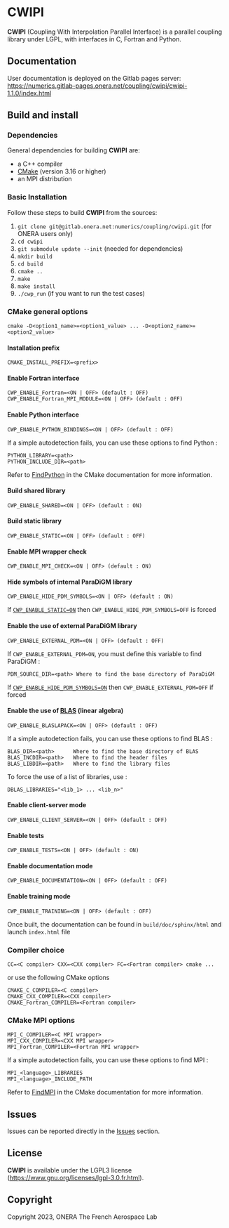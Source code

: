 # CWIPI #

**CWIPI** (Coupling With Interpolation Parallel Interface) is a parallel coupling library under LGPL, with interfaces in C, Fortran and Python.

## Documentation  ##

User documentation is deployed on the Gitlab pages server: https://numerics.gitlab-pages.onera.net/coupling/cwipi/cwipi-1.1.0/index.html

## Build and install ##

### Dependencies

General dependencies for building **CWIPI** are:
- a C++ compiler
- [CMake](https://cmake.org/) (version 3.16 or higher)
- an MPI distribution

### Basic Installation

Follow these steps to build **CWIPI** from the sources:

1. `git clone git@gitlab.onera.net:numerics/coupling/cwipi.git` (for ONERA users only)
1. `cd cwipi`
1. `git submodule update --init` (needed for dependencies)
1. `mkdir build`
1. `cd build`
1. `cmake ..`
1. `make`
1. `make install`
1. `./cwp_run` (if you want to run the test cases)


### CMake general options
    cmake -D<option1_name>=<option1_value> ... -D<option2_name>=<option2_value>

#### Installation prefix
    CMAKE_INSTALL_PREFIX=<prefix>

#### Enable Fortran interface
    CWP_ENABLE_Fortran=<ON | OFF> (default : OFF)
    CWP_ENABLE_Fortran_MPI_MODULE=<ON | OFF> (default : OFF)

#### Enable Python interface
    CWP_ENABLE_PYTHON_BINDINGS=<ON | OFF> (default : OFF)

If a simple autodetection fails, you can use these options to find Python :

    PYTHON_LIBRARY=<path>
    PYTHON_INCLUDE_DIR=<path>

Refer to [FindPython](https://cmake.org/cmake/help/latest/module/FindPython.html) in the CMake documentation for more information.

#### Build shared library
    CWP_ENABLE_SHARED=<ON | OFF> (default : ON)

#### Build static library
    CWP_ENABLE_STATIC=<ON | OFF> (default : OFF)

#### Enable MPI wrapper check
    CWP_ENABLE_MPI_CHECK=<ON | OFF> (default : ON)

#### Hide symbols of internal ParaDiGM library
    CWP_ENABLE_HIDE_PDM_SYMBOLS=<ON | OFF> (default : ON)

If [```CWP_ENABLE_STATIC=ON```](#build-static-library) then ```CWP_ENABLE_HIDE_PDM_SYMBOLS=OFF``` is forced

#### Enable the use of external ParaDiGM library
    CWP_ENABLE_EXTERNAL_PDM=<ON | OFF> (default : OFF)

If ```CWP_ENABLE_EXTERNAL_PDM=ON```, you must define this variable to find ParaDiGM :

    PDM_SOURCE_DIR=<path> Where to find the base directory of ParaDiGM

If [```CWP_ENABLE_HIDE_PDM_SYMBOLS=ON```](#hide-symbols-of-internal-paradigm-library) then ```CWP_ENABLE_EXTERNAL_PDM=OFF``` if forced

#### Enable the use of [BLAS](https://www.netlib.org/blas/) (linear algebra)
    CWP_ENABLE_BLASLAPACK=<ON | OFF> (default : OFF)

If a simple autodetection fails, you can use these options to find BLAS :

    BLAS_DIR=<path>      Where to find the base directory of BLAS
    BLAS_INCDIR=<path>   Where to find the header files
    BLAS_LIBDIR=<path>   Where to find the library files

To force the use of a list of libraries, use :

    DBLAS_LIBRARIES="<lib_1> ... <lib_n>"

#### Enable client-server mode
    CWP_ENABLE_CLIENT_SERVER=<ON | OFF> (default : OFF)

#### Enable tests
    CWP_ENABLE_TESTS=<ON | OFF> (default : ON)

#### Enable documentation mode
    CWP_ENABLE_DOCUMENTATION=<ON | OFF> (default : OFF)

#### Enable training mode
    CWP_ENABLE_TRAINING=<ON | OFF> (default : OFF)

Once built, the documentation can be found in `build/doc/sphinx/html` and launch `index.html` file

### Compiler choice

    CC=<C compiler> CXX=<CXX compiler> FC=<Fortran compiler> cmake ...

or use the following CMake options

    CMAKE_C_COMPILER=<C compiler>
    CMAKE_CXX_COMPILER=<CXX compiler>
    CMAKE_Fortran_COMPILER=<Fortran compiler>

### CMake MPI options

    MPI_C_COMPILER=<C MPI wrapper>
    MPI_CXX_COMPILER=<CXX MPI wrapper>
    MPI_Fortran_COMPILER=<Fortran MPI wrapper>

If a simple autodetection fails, you can use these options to find MPI :

    MPI_<language>_LIBRARIES
    MPI_<language>_INCLUDE_PATH

Refer to [FindMPI](https://cmake.org/cmake/help/latest/module/FindMPI.html) in the CMake documentation for more information.

## Issues ##

Issues can be reported directly in the [Issues](https://gitlab.onera.net/numerics/coupling/cwipi/-/issues) section.


## License ##

**CWIPI** is available under the LGPL3 license (https://www.gnu.org/licenses/lgpl-3.0.fr.html).


## Copyright ##

Copyright 2023, ONERA The French Aerospace Lab
